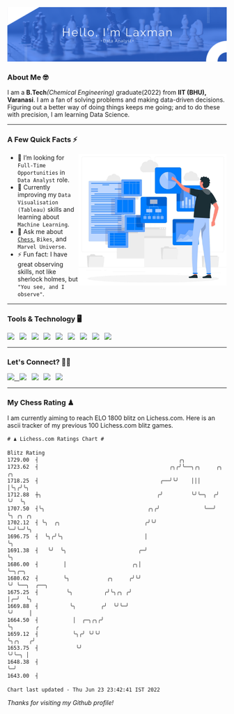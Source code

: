   <img src= "https://github.com/Laxman-Lakhan/Laxman-Lakhan/blob/master/Assets/Hello.png">

### About Me 🤓

I am a **B.Tech**_(Chemical Engineering)_ graduate(2022) from **IIT (BHU), Varanasi**. I am a fan of solving problems and making data-driven decisions. Figuring out a better way of doing things keeps me going; and to do these with precision, I am learning Data Science.

---

### A Few Quick Facts ⚡️
<img align="right" alt="Coding" width="340" src="https://github.com/Laxman-Lakhan/Laxman-Lakhan/blob/master/Assets/Data_Vector.jpg">   

- 🤝 I’m looking for `Full-Time Opportunities` in `Data Analyst` role.
- 📖 Currently improving my `Data Visualisation (Tableau)` skills and learning about `Machine Learning`.
- 💬 Ask me about [`Chess`](https://lichess.org/@/YourKingIsInDanger), `Bikes`, and `Marvel Universe`.
- ⚡️ Fun fact: I have great observing skills, not like sherlock holmes, but `"You see, and I observe"`.

---
### Tools & Technology 🖥

<img src="https://img.shields.io/badge/Python-white?logo=Python&logoColor=ColorName&style=ShieldStyle" /> &nbsp;
<img src="https://img.shields.io/badge/MySQL-white?logo=MySQL&logoColor=ColorName&style=ShieldStyle" /> &nbsp;
<img src="https://img.shields.io/badge/Tableau-white?logo=Tableau&logoColor=ColorName&style=ShieldStyle" /> &nbsp;
<img src="https://img.shields.io/badge/Advance Excel-white?logo=Microsoft+Excel&logoColor=196F3D&style=ShieldStyle" /> &nbsp;
<img src="https://img.shields.io/badge/Google Analytics-white?logo=Google+Analytics&logoColor=ColorName&style=ShieldStyle" /> &nbsp;
<img src="https://img.shields.io/badge/Jupyter-white?logo=Jupyter&logoColor=ColorName&style=ShieldStyle" /> &nbsp;
<img src="https://img.shields.io/badge/pandas-white?logo=Pandas&logoColor=000080&style=ShieldStyle" /> &nbsp;
<img src="https://img.shields.io/badge/numpy-white?logo=Numpy&logoColor=85C1E9&style=ShieldStyle" /> &nbsp;
<img src="https://img.shields.io/badge/scikit learn-white?logo=Scikit+Learn&logoColor=ColorName&style=ShieldStyle" /> &nbsp;



---

### Let's Connect? 🫳🏻

<a href="mailto:laxmansingh.lakhan@gmail.com"> <img src="https://img.icons8.com/fluent/48/000000/gmail.png" width="3.5%"/> &nbsp;
[<img src="https://img.icons8.com/color/48/000000/linkedin.png" width="3.5%"/>](https://www.linkedin.com/in/laxman-lakhan/)  &nbsp;
[<img src="https://img.icons8.com/fluent/48/000000/facebook-new.png" width="3.5%"/>](https://www.facebook.com/s.laxmanlakhan/)  &nbsp;
[<img src="https://img.icons8.com/fluent/48/000000/instagram-new.png" width="3.5%"/>](https://www.instagram.com/laxman.lakhan/)  &nbsp;
[<img src="https://img.icons8.com/color/48/000000/twitter.png" width="3.5%"/>](https://twitter.com/laxman__lakhan)  &nbsp;

 ---
  
### My Chess Rating ♟
  
I am currently aiming to reach ELO 1800 blitz on Lichess.com. Here is an ascii tracker of my previous 100 Lichess.com blitz games.

  ```
  # ♟︎ Lichess.com Ratings Chart #
  
  Blitz Rating
 1729.00  ┤                                             ╭╮
 1723.62  ┤                                          ╭╮╭╯╰──╮╭╮     ╭╮  ╭╮
 1718.25  ┤                                       ╭──╯╰╯    │││     │╰╮╭╯╰╮
 1712.88  ┼╮                                     ╭╯         ╰╯╰─╮  ╭╯ ╰╯  ╰╮
 1707.50  ┤╰╮                                 ╭╮╭╯              ╰──╯       ╰╮ ╭╮ ╭╮
 1702.12  ┤ ╰╮  ╭╮                           ╭╯╰╯                           ╰─╯╰─╯╰╮
 1696.75  ┤  ╰╮╭╯╰╮                          │                                     ╰╮
 1691.38  ┤   ╰╯  ╰╮                       ╭─╯                                      ╰╮
 1686.00  ┤        │                     ╭╮│                                         ╰─╮╭─╮
 1680.62  ┤        ╰╮            ╭╮     ╭╯╰╯                                           ╰╯ ╰──╮  ╭──╮
 1675.25  ┤         ╰╮          ╭╯╰╮╭╮ ╭╯                                                    │╭─╯  ╰╮
 1669.88  ┤          ╰╮        ╭╯  ╰╯╰─╯                                                     ╰╯     │
 1664.50  ┤           │  ╭─╮╭╮╭╯                                                                    ╰╮       ╭
 1659.12  ┤           ╰╮╭╯ ╰╯╰╯                                                                      ╰╮╭╮   ╭╯
 1653.75  ┤            ╰╯                                                                             ╰╯╰─╮ │
 1648.38  ┤                                                                                               ╰─╯
 1643.00  ┤

Chart last updated - Thu Jun 23 23:42:41 IST 2022  
  ```
  
  
*Thanks for visiting my Github profile!*
